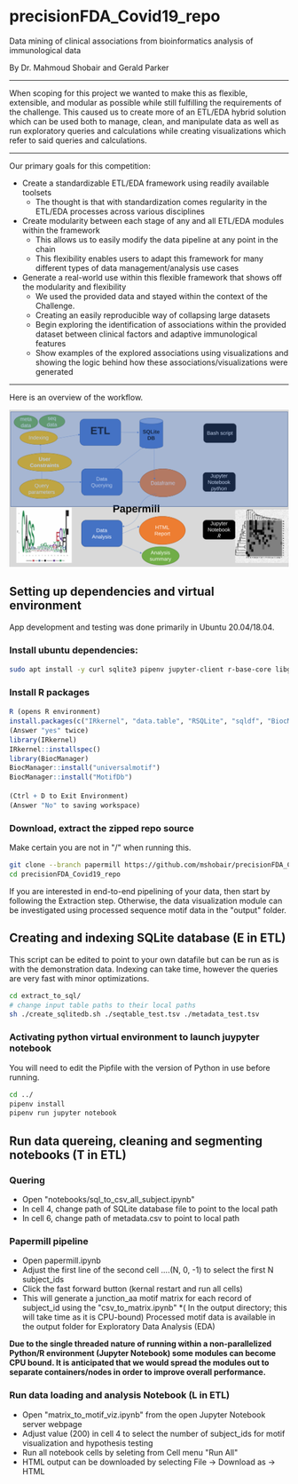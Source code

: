 # precisionFDA_Covid19_repo

Data mining of clinical associations from bioinformatics analysis of immunological data 

By Dr. Mahmoud Shobair and Gerald Parker

***
When scoping for this project we wanted to make this as flexible, extensible, and modular as possible while still fulfilling the requirements of the challenge.  This caused us to create more of an ETL/EDA hybrid solution which can be used both to manage, clean, and manipulate data as well as run exploratory queries and calculations while creating visualizations which refer to said queries and calculations.

***

Our primary goals for this competition:

  - Create a standardizable ETL/EDA framework using readily available toolsets
    - The thought is that with standardization comes regularity in the ETL/EDA processes across various disciplines  
  - Create modularity between each stage of any and all ETL/EDA modules within the framework
    - This allows us to easily modify the data pipeline at any point in the chain
    - This flexibility enables users to adapt this framework for many different types of data management/analysis use cases
  - Generate a real-world use within this flexible framework that shows off the modularity and flexibility
    - We used the provided data and stayed within the context of the Challenge.
    - Creating an easily reproducible way of collapsing large datasets
    - Begin exploring the identification of associations within the provided dataset between clinical factors and adaptive immunological features
    - Show examples of the explored associations using visualizations and showing the logic behind how these associations/visualizations were generated

***
Here is an overview of the workflow.

![](ETL.svg)

## Setting up dependencies and virtual environment
App development and testing was done primarily in Ubuntu 20.04/18.04.

<!-- GP - Edited to remove unneeded dependencies -->
### Install ubuntu dependencies:
```sh
sudo apt install -y curl sqlite3 pipenv jupyter-client r-base-core libgsl-dev libcurl4-openssl-dev git libxml2-dev

```
<!-- GP - Edited to add "R" and further show what to do when done with step-->
### Install R packages
```R
R (opens R environment)
install.packages(c("IRkernel", "data.table", "RSQLite", "sqldf", "BiocManager", "yaml")) 
(Answer "yes" twice)
library(IRkernel)
IRkernel::installspec()
library(BiocManager)
BiocManager::install("universalmotif")
BiocManager::install("MotifDb")

(Ctrl + D to Exit Environment)
(Answer "No" to saving workspace)
```

### Download, extract the zipped repo source 
Make certain you are not in "/" when running this.
```sh
git clone --branch papermill https://github.com/mshobair/precisionFDA_Covid19_repo.git 
cd precisionFDA_Covid19_repo
```
<!-- GP - Edited to clarify script can be edited to point to one's own dataset but that this will just work without an edit -->

If you are interested in end-to-end pipelining of your data, then start by following the Extraction step. Otherwise, the data visualization module can be investigated using processed sequence motif data in the "output" folder.
## Creating and indexing SQLite database (E in ETL)
This script can  be edited to point to your own datafile but can be run as is with the demonstration data. 
Indexing can take time, however the queries are very fast with minor optimizations.
```sh
cd extract_to_sql/
# change input table paths to their local paths
sh ./create_sqlitedb.sh ./seqtable_test.tsv ./metadata_test.tsv
```
<!-- GP - Edited to state Pipfile issue that comes up between differing versions of Python -->
### Activating python virtual environment to launch juypyter notebook
You will need to edit the Pipfile with the version of Python in use before running.
```sh
cd ../
pipenv install
pipenv run jupyter notebook
```
<!-- GP - Edited to clarify information in the parentheses pertains to the demonstration data -->
## Run data  quereing, cleaning and segmenting notebooks (T in ETL)
### Quering
- Open "notebooks/sql_to_csv_all_subject.ipynb"
 - In cell 4, change path of SQLite database file to point to the local path
 - In cell 6, change path of metadata.csv to point to local path
### Papermill pipeline
- Open papermill.ipynb
 - Adjust the first line of the second cell ....(N, 0, -1) to select the first N subject_ids
 - Click the fast forward button (kernal restart and run all cells)
 - This will generate a junction_aa motif matrix for each record of subject_id using the "csv_to_matrix.ipynb"
 *( In the output directory; this will take time as it is CPU-bound)
 Processed motif data is available in the output folder for Exploratory Data Analysis (EDA)

**Due to the single threaded nature of running within a non-parallelized Python/R environment (Jupyter Notebook) some modules can become CPU bound.  It is anticipated that we would spread the modules out to separate containers/nodes in order to improve overall performance.** 
 ### Run data loading and analysis Notebook (L in ETL)
 - Open "matrix_to_motif_viz.ipynb" from the open Jupyter Notebook server webpage
 - Adjust value (200) in cell 4 to select the number of subject_ids for motif visualization and hypothesis testing
 - Run all notebook cells by seleting from Cell menu "Run All"
 - HTML output can be downloaded by selecting File -> Download as -> HTML


